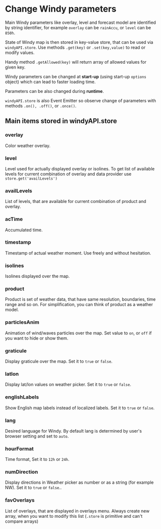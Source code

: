 # Change Windy parameters

Main Windy parameters like overlay, level and forecast model are identified by string identifier, for example `overlay` can be `rainAccu`, or `level` can be `850h`.

State of Windy map is then stored in key-value store, that can be used via `windyAPI.store`. Use methods `.get(key)` or `.set(key,value)` to read or modify values.

Handy method `.getAllowed(key)` will return array of allowed values for given key.

Windy parameters can be changed at **start-up** (using start-up `options` object) which can lead to faster loading time.  

Parameters can be also changed during **runtime**.


`windyAPI.store` is also Event Emitter so observe change of parameters with methods `.on(), .off()`, or `.once()`.

## Main items stored in windyAPI.store
### overlay
Color weather overlay. 

### level
Level used for actually displayed overlay or isolines. To get list of available levels for current combination of overlay and data provider use `store.get('availLevels')` 

### availLevels
List of levels, that are available for current combination of product and overlay.

### acTime
Accumulated time. 

### timestamp
Timestamp of actual weather moment. Use freely and without hesitation.

### isolines
Isolines displayed over the map.

### product
Product is set of weather data, that have same resolution, boundaries, time range and so on. For simplification, you can think of product as a weather model. 

### particlesAnim
Animation of wind/waves particles over the map. Set value to `on`, or `off` if you want to hide or show them.

### graticule
Display graticule over the map. Set it to `true` or `false`.

### latlon
Display lat/lon values on weather picker. Set it to `true` or `false`.

### englishLabels
Show English map labels instead of localized labels. Set it to `true` or `false`.

### lang
Desired language for Windy. By default lang is determined by user's browser setting and set to `auto`. 

### hourFormat
Time format, Set it to `12h` or `24h`.

### numDirection 
Display directions in Weather picker as number or as a string (for example NW). Set it to `true` or `false`..

### favOverlays
List of overlays, that are displayed in overlays menu. Always create new array, when you want to modify this list (`.store` is primitive and can't compare arrays)



